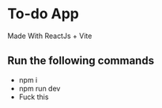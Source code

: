 # To-do App 

Made With ReactJs + Vite

## Run the following commands 
* npm i
* npm run dev
* Fuck this